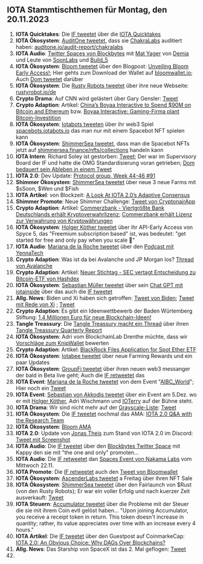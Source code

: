 ## IOTA Stammtischthemen für Montag, den 20.11.2023

1. **IOTA Quicktakes**: Die [IF tweetet](https://x.com/iota/status/1724004276006011103?s=20) über die [IOTA Quicktakes]()
2. **IOTA Ökosystem**: [AuditOne tweetet](https://x.com/auditone_team/status/1724350355066978618?s=20), dass sie [ChakraLabs](https://twitter.com/LabsChakra) auditiert haben: [auditone.io/audit-report/chakralabs](https://www.auditone.io/audit-report/chakralabs)
3. **IOTA Audio**: [Twitter Spaces von Blockbytes](https://x.com/blockbytescom/status/1724108727479873974?s=20) mit [Mat Yager](https://twitter.com/Mat_Yarger) von [Demia](https://twitter.com/_Demia) und Leute von [SoonLabs](https://twitter.com/soon_labs) und [Build_5](https://twitter.com/build5tech)
4. **IOTA Ökosystem**: [Bloom tweetet](https://x.com/bloomwalletio/status/1724454024005468568?s=20) über den Blogpost: [Unveiling Bloom Early Access!](https://medium.com/bloom-wallet/unveiling-bloom-early-access-8038d29c5f86); Hier gehts zum Download der Wallet auf [bloomwallet.io](https://bloomwallet.io/); Auch [Dom tweetet](https://x.com/DomSchiener/status/1724457015341117582?s=20) darüber
5. **IOTA Ökosystem**: Die [Rusty Robots tweetet](https://x.com/RustyRobotCC/status/1724469376441606529?s=20) über ihre neue Webseite: [rustyrobot.io/de](https://www.rustyrobot.io/de)
6. **Crypto Drama**: Auf CNN wird gelästert über Gary Gensler: [Tweet](https://x.com/BTC_Archive/status/1724471921734013287?s=20)
7. **Crypto Adaption**: Artikel: [China’s Boyaa Interactive to Spend $90M on Bitcoin and Ethereum](https://watcher.guru/news/chinas-boyaa-interactive-to-spend-90m-on-bitcoin-and-ethereum) bzw. [Boyaa Interactive: Gaming-Firma plant Bitcoin-Investition](https://www.blocktrainer.de/boyaa-interactive-gaming-firma-plant-bitcoin-investition/)
8. **IOTA Ökosystem**: [Iotabots tweeten](https://x.com/iotabots/status/1724313715128889751?s=20) über ihr web3 Spiel [spacebots.iotabots.io](https://spacebots.iotabots.io/) das man nur mit einem Spacebot NFT spielen kann
9. **IOTA Ökosystem**: [ShimmerSea tweetet](https://x.com/ShimmerSeaDEX/status/1724448795126055222?s=20), dass man die Spacebot NFTs jetzt auf [shimmersea.finance/nfts/collections](https://shimmersea.finance/nfts/collections/0xA10F4eb010F85F0F21107cc4F7464cF7da73076C) handeln kann
10. **IOTA Intern**: Richard Soley ist gestorben: [Tweet](https://x.com/SebaKremer/status/1724519882589385111?s=20); Der war im Supervisory Board der IF und hatte die OMG Standardisierung voran getrieben; [Dom bedauert sein Ableben in einem Tweet](https://x.com/DomSchiener/status/1724668349529882883?s=20)
11. **IOTA 2.0**: Dev Update: [Protocol group, Week 44-46 #91](https://github.com/iotaledger/research-updates/discussions/91)
12. **Shimmer Ökosystem**: [ShimmerSea tweetet](https://x.com/ShimmerSeaDEX/status/1724683651147771938?s=20) über neue 3 neue Farms mit $sSoon, $Wen und $Fish
13. **IOTA Artikel**: von Blockzeit: [A Look At IOTA 2.0’s Adaptive Consensus](https://www.blockzeit.com/iota-2-0-adaptive-consensus/)
14. **Shimmer Promote**: Neue Shimmer Challenge: [Tweet von CryptonairApp](https://x.com/CryptonaireApp/status/1724460734594027770?s=20)
15. **Crypto Adaption**: Artikel: [Commerzbank - Viertgrößte Bank Deutschlands erhält Kryptoverwahrlizenz](https://www.btc-echo.de/schlagzeilen/bitcoin-und-co-commerzbank-erhaelt-kryptoverwahrlizenz-174580/); [Commerzbank erhält Lizenz zur Verwahrung von Kryptowährungen](https://www.wiwo.de/finanzen/boerse/bitcoin-kurs-aktuell-commerzbank-erhaelt-lizenz-zur-verwahrung-von-kryptowaehrungen/27382428.html)
16. **IOTA Ökosystem**: [Holger Köther tweetet](https://x.com/HolgerKoether/status/1724810927114006576?s=20) über ihr API-Early Access von Spyce 5, das "Freemium subscription based" ist, was bedeutet: "get started for free and only pay when you scale 🚀"
17. **IOTA Audio**: [Mariana de la Roche tweetet](https://x.com/Marianadlrw/status/1724816722417319993?s=20) über den [Podcast mit YennaTech](https://podcasters.spotify.com/pod/show/inatba/episodes/Yeena-Tech--Asia-e2bv9kt/a-aak59ve)
18. **Crypto Adaption**: Was ist da bei Avalanche und JP Morgan los? [Thread von Avalanche](https://x.com/avax/status/1724759482238927161?s=20)
19. **Crypto Adaption**: Artikel: [Neuer Stichtag - SEC vertagt Entscheidung zu Bitcoin-ETF von Hashdex](https://www.btc-echo.de/schlagzeilen/sec-vertagt-entscheidung-zu-bitcoin-etf-von-hashdex-174617/)
20. **IOTA Ökosystem**: [Sebastian Müller tweetet](https://x.com/NaitsabesMue/status/1725050695563272517?s=20) über sein [Chat GPT mit iotainside](https://chat.openai.com/g/g-CGc6SfNN0-iota-insight) über das auch die [IF tweetet](https://x.com/iota/status/1725055947809128915?s=20)
21. **Allg. News**: Biden und Xi haben sich getroffen: [Tweet von Biden](https://x.com/POTUS/status/1724941601661718940?s=20); [Tweet mit Rede von Xi](https://x.com/business/status/1725053470104043620?s=20) ; [Tweet](https://x.com/business/status/1724887837684695548?s=20)
22. **Crypto Adaption**: Es gibt ein Ideenwettbewerb der Baden Würtemberg Stiftung: [1,4 Millionen Euro für neue Blockchain-Ideen!](https://krypto-x.biz/2023/11/16/14-millionen-euro-fuer-neue-blockchain-ideen/)
23. **Tangle Treassury**: Die [Tangle Treassury macht ein Thread](https://x.com/TangleTreasury/status/1724902189746020788?s=20) über ihren [Tangle Treassury Quarterly Report](https://t.co/5yyGESXRYi)
24. **IOTA Ökosystem**: Adri vom BlockchainLab Drenthe müchte, dass wir [Vorschläge zum KnipWallet](https://en.99designs.nl/mobile-app-design/contests/bring-purpose-bound-money-st-century-1253751/poll/c9849bd07f/vote?utm_source=voting_app&utm_medium=web&utm_campaign=voting) bewerten
25. **Crypto Adaption**: Artikel: [BlackRock Files Application for Spot Ether ETF](https://www.coindesk.com/policy/2023/11/16/blackrock-files-application-for-spot-ether-etf/?utm_source=twitter&utm_term=organic&utm_medium=social&utm_content=editorial&utm_campaign=coindesk_main)
26. **IOTA Ökosystem**: [Iotabee tweetet](https://x.com/iotabee/status/1725089820790132772?s=20) über neue Farming Rewards und ein paar Updates
27. **IOTA Ökosystem**: [GroupFi tweetet](https://x.com/groupficom/status/1725137334549844221?s=20) über ihren neuen web3 messanger der bald in Beta live geht; Auch die [IF retweetet](https://x.com/iota/status/1725482275842777145?s=20) das
28. **IOTA Event**: [Mariana de la Roche tweetet](https://x.com/Marianadlrw/status/1725151111646945621?s=20) von dem Event "[AIBC_World](https://twitter.com/AIBC_World)"; Hier noch ein [Tweet](https://x.com/Marianadlrw/status/1725151647817445752?s=20)
29. **IOTA Event**: [Sebastian von Akkodis tweetet](https://x.com/Sebasti65365174/status/1725156054885867523?s=20) über ein Event am 5.Dez. wo er mit [Holger Köther](https://twitter.com/HolgerKoether), Adri Wischmann und [IOTerry](https://twitter.com/io_terry) auf der Bühne steht.
30. **IOTA Drama**: Wir sind nicht mehr auf der [Grayscale-Liste](https://www.lseg.com/content/dam/ftse-russell/en_us/documents/factsheets/fgutsr_20230929.pdf): [Tweet](https://x.com/KimJongUnrekt/status/1725142250433487146?s=20)
31. **IOTA Ökosystem**: Die [IF tweetet](https://x.com/iota/status/1724895195278295541?s=20) nochmal das AMA: [IOTA 2.0 Q&A with the Research Team](https://www.youtube.com/watch?v=gy08jK3lqx4)
32. **IOTA Ökosystem**: [Bloom AMA](https://www.reddit.com/r/Iota/comments/17wnvcl/bloom_ama_friday_17th_november/?rdt=50064)
33. **IOTA 2.0**: Update von [Jonas Theis](https://twitter.com/jonastheis_) zum Stand von IOTA 2.0 im Discord: [Tweet mit Screenshot](https://x.com/Vrom14286662/status/1725428964842258679?s=20)
34. **IOTA Audio**: Die [IF tweetet](https://x.com/iota/status/1725447099037159700?s=20) über den [Blockbytes Twitter Space]() mit Kappy den sie mit "the one and only" promoten...
35. **IOTA Audio**: Die [IF retweetet](https://x.com/iota/status/1725509634985709799?s=20) dan [Spaces Event von Nakama Labs]() vom Mittwoch 22.11.
36. **IOTA Promote**: Die [IF retweetet](https://x.com/iota/status/1725434667304636462?s=20) auch den [Tweet von Bloomwallet](https://twitter.com/bloomwalletio/status/1725206896359936386)
37. **IOTA Ökosystem**: [AscenderLabs tweetet](https://x.com/AscendersLabs/status/1725515986944827577?s=20) a Freitag über ihren NFT Sale
38. **IOTA Ökosystem**: [ShimmerSea tweetet](https://x.com/ShimmerSeaDEX/status/1724503217914991044?s=20) über den Fairlaunch von $Rust (von den Rusty Robots); Er war ein voller Erfolg und nach kuerzer Zeit ausverkauft: [Tweet](https://x.com/ShimmerSeaDEX/status/1725968737327526004?s=20)
39. **IOTA Steuern**: [Accumulator tweetet](https://x.com/ACCU_DeFi/status/1725493685909963135?s=20) über die Probleme mit der Steuer die sie mit ihrem Coin evtl gelöst haben... "Upon joining Accumulator, you receive a receipt token in return. This token doesn't increase in quantity; rather, its value appreciates over time with an increase every 4 hours."
40. **IOTA Artikel**: Die [IF tweetet](https://x.com/iota/status/1725619824431112246?s=20) über den Guestpost auf CoinmarkeCap: [IOTA 2.0: An Obvious Choice: Why DAGs Over Blockchains?](https://coinmarketcap.com/community/articles/654b925609e4ff3a71170840/)
41. **Allg. News**: Das Starship von SpaceX ist das 2. Mal geflogen: [Tweet](https://x.com/SpaceX/status/1725862657780281349?s=20)
42. 
